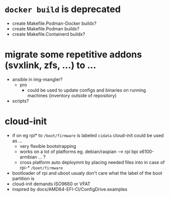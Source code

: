 # `docker build` is deprecated
 * create Makefile.Podman-Docker buildx?
 * create Makefile.Podman buildx?
 * create Makefile.Containerd buildx?

# migrate some repetitive addons (svxlink, zfs, ...) to ...
 * ansible in img-mangler?
   * pro
     * could be used to update configs and binaries on running machines (inventory outside of repository)
 * scripts?

# cloud-init
 * if on eg rpi* to `/boot/firmware` is labeled `cidata` cloud-init could be used as ...
   * very flexible bootstrapping
   * works on a lot of platforms eg. debian/raspian --> rpi bpi x6100-armbian ... ?
   * cross platform auto deploymnt by placing needed files into in case of rpi-* `/boot/firmware`
 * bootloader of rpi and uboot usualy don't care what the label of the boot partition is
 * cloud-init demands ISO9660 or VFAT
 * inspired by docs/AMD64-EFI-CI/ConfigDrive.examples

